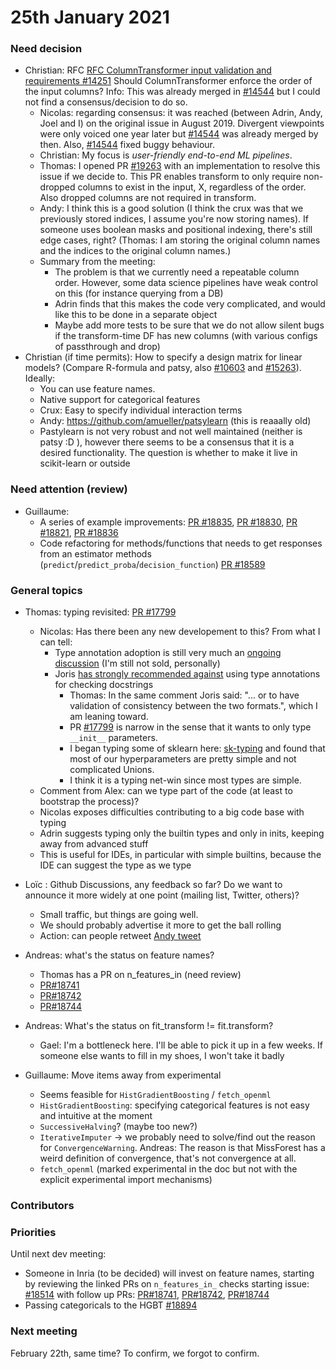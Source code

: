 # 25th January 2021

### Need decision

- Christian: RFC [RFC ColumnTransformer input validation and requirements #14251](https://github.com/scikit-learn/scikit-learn/issues/14251)
  Should ColumnTransformer enforce the order of the input columns?
  Info: This was already merged in [#14544](https://github.com/scikit-learn/scikit-learn/pull/14544) but I could not find a consensus/decision to do so.
     - Nicolas: regarding consensus: it was reached (between Adrin, Andy, Joel and I) on the original issue in August 2019. Divergent viewpoints were only
       voiced one year later but [#14544](https://github.com/scikit-learn/scikit-learn/pull/14544) was already merged by then.
       Also, [#14544](https://github.com/scikit-learn/scikit-learn/pull/14544) fixed  buggy behaviour.
     - Christian: My focus is *user-friendly end-to-end ML pipelines*.
     - Thomas: I opened PR [#19263](https://github.com/scikit-learn/scikit-learn/pull/19263) with an implementation to resolve this issue if we decide to.
       This PR enables transform to only require non-dropped columns to exist in the input, X, regardless of the order.
       Also dropped columns are not required in transform.
     - Andy: I think this is a good solution (I think the crux was that we previously stored indices, I assume you're now storing names).
       If someone uses boolean masks and positional indexing, there's still edge cases, right?
       (Thomas: I am storing the original column names and the indices to the original column names.)
     - Summary from the meeting:
         - The problem is that we currently need a repeatable column order. However, some data science pipelines have weak control on this
           (for instance querying from a DB)
         - Adrin finds that this makes the code very complicated, and would like this to be done in a separate object
         - Maybe add more tests to be sure that we do not allow silent bugs if the transform-time DF has new columns
           (with various configs of passthrough and drop)
- Christian (if time permits): How to specify a design matrix for linear models? (Compare R-formula and patsy, also
  [#10603](https://github.com/scikit-learn/scikit-learn/issues/10603) and [#15263](https://github.com/scikit-learn/scikit-learn/issues/15263)).
  Ideally:
  - You can use feature names.
  - Native support for categorical features
  - Crux: Easy to specify individual interaction terms
  - Andy: https://github.com/amueller/patsylearn (this is reaaally old)
  - Pastylearn is not very robust and not well maintained (neither is patsy :D ), however there seems to be a consensus that it is a desired functionality.
    The question is whether to make it live in scikit-learn or outside

### Need attention (review)

- Guillaume: 
    - A series of example improvements: [PR #18835](https://github.com/scikit-learn/scikit-learn/pull/18835),
      [PR #18830](https://github.com/scikit-learn/scikit-learn/pull/18830), [PR #18821](https://github.com/scikit-learn/scikit-learn/pull/18821),
      [PR #18836](https://github.com/scikit-learn/scikit-learn/pull/18836)
    - Code refactoring for methods/functions that needs to get responses from an estimator methods (`predict`/`predict_proba`/`decision_function`)
      [PR #18589](https://github.com/scikit-learn/scikit-learn/pull/18589)

### General topics

- Thomas: typing revisited: [PR #17799](https://github.com/scikit-learn/scikit-learn/pull/17799)
    - Nicolas: Has there been any new developement to this? From what I can tell:
        - Type annotation adoption is still very much an [ongoing discussion](https://github.com/scikit-learn/scikit-learn/issues/16705#issuecomment-683477933)
          (I'm still not sold, personally)
        - Joris [has strongly recommended against](https://github.com/scikit-learn/scikit-learn/issues/16705#issuecomment-683717061) using type annotations
          for checking docstrings
            - Thomas: In the same comment Joris said: "... or to have validation of consistency between the two formats.", which I am leaning toward.
            - PR [#17799](https://github.com/scikit-learn/scikit-learn/pull/17799) is narrow in the sense that it wants to only type `__init__` parameters.
            - I began typing some of sklearn here: [sk-typing](https://github.com/thomasjpfan/sk-typing/tree/main/sk_typing) and found that most of our
              hyperparameters are pretty simple and not complicated Unions.
            - I think it is a typing net-win since most types are simple.
    - Comment from Alex: can we type part of the code (at least to bootstrap the process)?
    - Nicolas exposes difficulties contributing to a big code base with typing
    - Adrin suggests typing only the builtin types and only in inits, keeping away from advanced stuff
    - This is useful for IDEs, in particular with simple builtins, because the IDE can suggest the type as we type

- Loïc : Github Discussions, any feedback so far? Do we want to announce it more widely at one point (mailing list, Twitter, others)?
    - Small traffic, but things are going well.
    - We should probably advertise it more to get the ball rolling
    - Action: can people retweet [Andy tweet](https://twitter.com/amuellerml/status/1347263788446146560)

- Andreas: what's the status on feature names?
    - Thomas has a PR on n_features_in (need review)
    - [PR#18741](https://github.com/scikit-learn/scikit-learn/pull/18741)
    - [PR#18742](https://github.com/scikit-learn/scikit-learn/pull/18742)
    - [PR#18744](https://github.com/scikit-learn/scikit-learn/pull/18744)

- Andreas: What's the status on fit_transform != fit.transform?
    - Gael: I'm a bottleneck here. I'll be able to pick it up in a few weeks. If someone else wants to fill in my shoes, I won't take it badly

- Guillaume: Move items away from experimental
    - Seems feasible for `HistGradientBoosting` / `fetch_openml`
    - `HistGradientBoosting`: specifying categorical features is not easy and intuitive at the moment
    - `SuccessiveHalving`? (maybe too new?)
    - `IterativeImputer` -> we probably need to solve/find out the reason for `ConvergenceWarning`.
       Andreas: The reason is that MissForest has a weird definition of convergence, that's not convergence at all.
    - `fetch_openml` (marked experimental in the doc but not with the explicit experimental import mechanisms)

### Contributors

### Priorities
Until next dev meeting:
- Someone in Inria (to be decided) will invest on feature names, starting by reviewing the linked PRs on `n_features_in_` checks starting issue:
  [#18514](https://github.com/scikit-learn/scikit-learn/pull/18514) with follow up PRs:
  [PR#18741](https://github.com/scikit-learn/scikit-learn/pull/18741), [PR#18742](https://github.com/scikit-learn/scikit-learn/pull/18742),
  [PR#18744](https://github.com/scikit-learn/scikit-learn/pull/18744)
- Passing categoricals to the HGBT [#18894](https://github.com/scikit-learn/scikit-learn/issues/18894)

### Next meeting

February 22th, same time? To confirm, we forgot to confirm.
